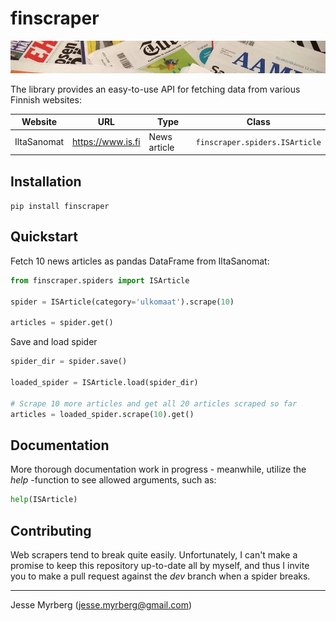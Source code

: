 # finscraper

![finscraper cover](docs/cover.jpg)

The library provides an easy-to-use API for fetching data from various Finnish websites:

| Website     | URL               | Type         | Class                          |
| ----------- | ----------------- | ------------ | ------------------------------ |
| IltaSanomat | https://www.is.fi | News article | `finscraper.spiders.ISArticle` |


## Installation

`pip install finscraper`


## Quickstart

Fetch 10 news articles as pandas DataFrame from IltaSanomat:

```python
from finscraper.spiders import ISArticle

spider = ISArticle(category='ulkomaat').scrape(10)

articles = spider.get()
```

Save and load spider

```python
spider_dir = spider.save()

loaded_spider = ISArticle.load(spider_dir)

# Scrape 10 more articles and get all 20 articles scraped so far
articles = loaded_spider.scrape(10).get()
```

## Documentation

More thorough documentation work in progress - meanwhile, utilize the *help* -function to see allowed arguments, such as:

```python
help(ISArticle)
```

## Contributing

Web scrapers tend to break quite easily. Unfortunately, I can't make a promise to keep this repository up-to-date all by myself, and thus I invite you to make a pull request against the *dev* branch when a spider breaks.

---

Jesse Myrberg (jesse.myrberg@gmail.com)
